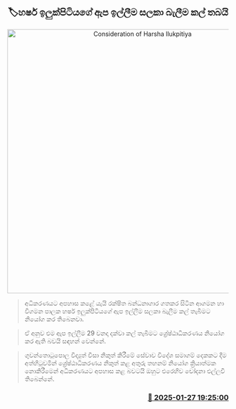 <p align='center'><b><h2 align='center' title='Consideration of Harsha Ilukpitiya's bail application postponed'>🏷හර්ෂ ඉලුක්පිටිය​ගේ ඇප ඉල්ලීම සලකා බැලීම කල් තබයි</h2></b></p>
<p align='center'><img src='https://helakuru.sgp1.cdn.digitaloceanspaces.com/esana/images/lib/harsha-ilukpitiya.jpg' width='600' alt='Consideration of Harsha Ilukpitiya's bail application postponed'></p>

> අධිකරණයට අපහාස කළේ යැයි රක්ෂිත බන්ධනාගාර ගතකර සිටින ආගමන හා විගමන පාලක හර්ෂ ඉලුක්පිටියගේ ඇප ඉල්ලීම සලකා බැලීම කල් තැබීමට නියෝග කර තිබෙනවා.

> ඒ අනුව එම ඇප ඉල්ලීම 29 වනදා දක්වා කල් තැබීමට ශ්‍රේෂ්ඨාධිකරණය නියෝග කර ඇති බවයි සඳහන් වෙන්නේ.

> ගුවන්තොටුපොල විද්‍යුත් වීසා නිකුත් කිරීමේ සේවාව විදේශ සමාගම් දෙකකට දීම අත්හිටුවමින් ශ්‍රේෂ්ඨාධිකරණය නිකුත් කළ අතුරු තහනම් නියෝග ක්‍රියාත්මක නොකිරීමෙන් අධිකරණයට අපහාස කළ බවටයි ඔහුට එරෙහිව චෝදනා එල්ලවී තිබෙන්නේ.



<h3 align='right'><a href='https://www.helakuru.lk/esana/p/106935/'>📅 2025-01-27 19:25:00</a></h3>
